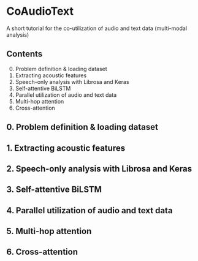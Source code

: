 # CoAudioText
A short tutorial for the co-utilization of audio and text data (multi-modal analysis)

## Contents
0. Problem definition & loading dataset
1. Extracting acoustic features
2. Speech-only analysis with Librosa and Keras
3. Self-attentive BiLSTM
4. Parallel utilization of audio and text data
5. Multi-hop attention
6. Cross-attention

## 0. Problem definition & loading dataset

## 1. Extracting acoustic features

## 2. Speech-only analysis with Librosa and Keras

## 3. Self-attentive BiLSTM

## 4. Parallel utilization of audio and text data

## 5. Multi-hop attention

## 6. Cross-attention
